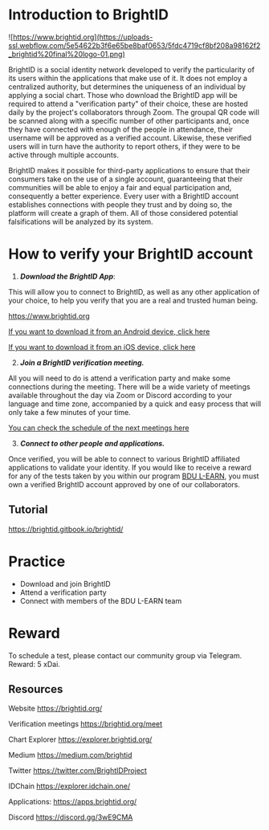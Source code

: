 # Introduction to BrightID

![https://www.brightid.org](https://uploads-ssl.webflow.com/5e54622b3f6e65be8baf0653/5fdc4719cf8bf208a98162f2_brightid%20final%20logo-01.png)

BrightID is a social identity network developed to verify the particularity of its users within the applications that make use of it. It does not employ a centralized authority, but determines the uniqueness of an individual by applying a social chart. Those who download the BrightID app will be required to attend a "verification party" of their choice, these are hosted daily by the project's collaborators through Zoom. The groupal QR code will be scanned along with a specific number of other participants and, once they have connected with enough of the people in attendance, their username will be approved as a verified account. Likewise, these verified users will in turn have the authority to report others, if they were to be active through multiple accounts.

BrightID makes it possible for third-party applications to ensure that their consumers take on the use of a single account, guaranteeing that their communities will be able to enjoy a fair and equal participation and, consequently a better experience. Every user with a BrightID account establishes connections with people they trust and by doing so, the platform will create a graph of them. All of those considered potential falsifications will be analyzed by its system.

# How to verify your BrightID account

1. ***Download the BrightID App***:

This will allow you to connect to BrightID, as well as any other application of your choice, to help you verify that you are a real and trusted human being.

https://www.brightid.org

[If you want to download it from an Android device, click here](https://play.google.com/store/apps/details?id=org.brightid)

[If you want to download it from an iOS device, click here](https://apps.apple.com/us/app/brightid/id1428946820)

2. ***Join a BrightID verification meeting.***

All you will need to do is attend a verification party and make some connections during the meeting. There will be a wide variety of meetings available throughout the day via Zoom or Discord according to your language and time zone, accompanied by a quick and easy process that will only take a few minutes of your time.

[You can check the schedule of the next meetings here](https://rare.fyi/brightID)

3. ***Connect to other people and applications.***

Once verified, you will be able to connect to various BrightID affiliated applications to validate your identity. If you would like to receive a reward for any of the tests taken by you within our program [BDU L-EARN](https://github.com/BlockDevsUnited/learn-and-earn/blob/master/Lessons/English/L_EARN/L1:Intro_To_BDU_L-EARN.md), you must own a verified BrightID account approved by one of our collaborators.

## Tutorial
https://brightid.gitbook.io/brightid/


# Practice

* Download and join BrightID
* Attend a verification party
* Connect with members of the BDU L-EARN team

# Reward

To schedule a test, please contact our community group via Telegram.
Reward: 5 xDai.

## Resources 

Website https://brightid.org/

Verification meetings https://brightid.org/meet

Chart Explorer https://explorer.brightid.org/

Medium https://medium.com/brightid

Twitter https://twitter.com/BrightIDProject

IDChain https://explorer.idchain.one/

Applications: https://apps.brightid.org/

Discord https://discord.gg/3wE9CMA

